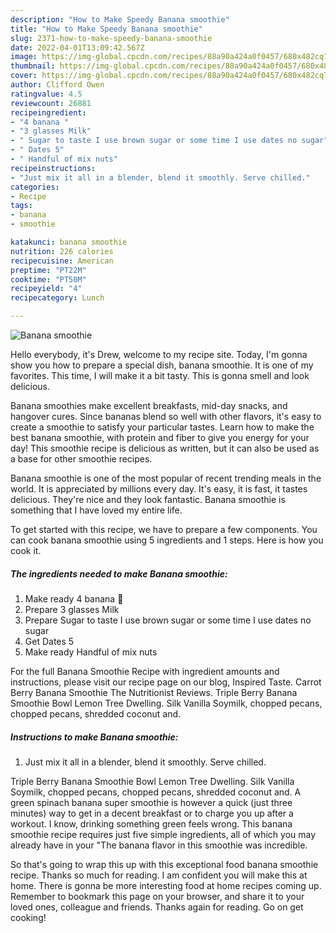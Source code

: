```yaml
---
description: "How to Make Speedy Banana smoothie"
title: "How to Make Speedy Banana smoothie"
slug: 2371-how-to-make-speedy-banana-smoothie
date: 2022-04-01T13:09:42.567Z
image: https://img-global.cpcdn.com/recipes/88a90a424a0f0457/680x482cq70/banana-smoothie-recipe-main-photo.jpg
thumbnail: https://img-global.cpcdn.com/recipes/88a90a424a0f0457/680x482cq70/banana-smoothie-recipe-main-photo.jpg
cover: https://img-global.cpcdn.com/recipes/88a90a424a0f0457/680x482cq70/banana-smoothie-recipe-main-photo.jpg
author: Clifford Owen
ratingvalue: 4.5
reviewcount: 26881
recipeingredient:
- "4 banana "
- "3 glasses Milk"
- " Sugar to taste I use brown sugar or some time I use dates no sugar"
- " Dates 5"
- " Handful of mix nuts"
recipeinstructions:
- "Just mix it all in a blender, blend it smoothly. Serve chilled."
categories:
- Recipe
tags:
- banana
- smoothie

katakunci: banana smoothie 
nutrition: 226 calories
recipecuisine: American
preptime: "PT22M"
cooktime: "PT50M"
recipeyield: "4"
recipecategory: Lunch

---
```



![Banana smoothie](https://img-global.cpcdn.com/recipes/88a90a424a0f0457/680x482cq70/banana-smoothie-recipe-main-photo.jpg)

Hello everybody, it's Drew, welcome to my recipe site. Today, I'm gonna show you how to prepare a special dish, banana smoothie. It is one of my favorites. This time, I will make it a bit tasty. This is gonna smell and look delicious.

Banana smoothies make excellent breakfasts, mid-day snacks, and hangover cures. Since bananas blend so well with other flavors, it&#39;s easy to create a smoothie to satisfy your particular tastes. Learn how to make the best banana smoothie, with protein and fiber to give you energy for your day! This smoothie recipe is delicious as written, but it can also be used as a base for other smoothie recipes.

Banana smoothie is one of the most popular of recent trending meals in the world. It is appreciated by millions every day. It's easy, it is fast, it tastes delicious. They're nice and they look fantastic. Banana smoothie is something that I have loved my entire life.


To get started with this recipe, we have to prepare a few components. You can cook banana smoothie using 5 ingredients and 1 steps. Here is how you cook it.

<!--inarticleads1-->

##### The ingredients needed to make Banana smoothie:

1. Make ready 4 banana 🍌
1. Prepare 3 glasses Milk
1. Prepare  Sugar to taste I use brown sugar or some time I use dates no sugar
1. Get  Dates 5
1. Make ready  Handful of mix nuts


For the full Banana Smoothie Recipe with ingredient amounts and instructions, please visit our recipe page on our blog, Inspired Taste. Carrot Berry Banana Smoothie The Nutritionist Reviews. Triple Berry Banana Smoothie Bowl Lemon Tree Dwelling. Silk Vanilla Soymilk, chopped pecans, chopped pecans, shredded coconut and. 

<!--inarticleads2-->

##### Instructions to make Banana smoothie:

1. Just mix it all in a blender, blend it smoothly. Serve chilled.


Triple Berry Banana Smoothie Bowl Lemon Tree Dwelling. Silk Vanilla Soymilk, chopped pecans, chopped pecans, shredded coconut and. A green spinach banana super smoothie is however a quick (just three minutes) way to get in a decent breakfast or to charge you up after a workout. I know, drinking something green feels wrong. This banana smoothie recipe requires just five simple ingredients, all of which you may already have in your "The banana flavor in this smoothie was incredible. 

So that's going to wrap this up with this exceptional food banana smoothie recipe. Thanks so much for reading. I am confident you will make this at home. There is gonna be more interesting food at home recipes coming up. Remember to bookmark this page on your browser, and share it to your loved ones, colleague and friends. Thanks again for reading. Go on get cooking!

